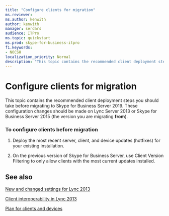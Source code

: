 ```yaml
---
title: "Configure clients for migration"
ms.reviewer: 
ms.author: kenwith
author: kenwith
manager: serdars
audience: ITPro
ms.topic: quickstart
ms.prod: skype-for-business-itpro
f1.keywords:
- NOCSH
localization_priority: Normal
description: "This topic contains the recommended client deployment steps you should take before migrating to Skype for Business Server 2019. These configuration changes should be made on Lync Server 2013 or Skype for Business Server 2015."
---
```


# Configure clients for migration

This topic contains the recommended client deployment steps you should take before migrating to Skype for Business Server 2019. These configuration changes should be made on Lync Server 2013 or Skype for Business Server 2015 (the version you are migrating **from**).
  
### To configure clients before migration

1. Deploy the most recent server, client, and device updates (hotfixes) for your existing installation.
    
2. On the previous version of Skype for Business Server, use Client Version Filtering to only allow clients with the most current updates installed.
    
## See also

[New and changed settings for Lync 2013](https://technet.microsoft.com/library/jj205204(v=ocs.15).aspx) 
 
[Client interoperability in Lync 2013](https://technet.microsoft.com/library/jj204672(v=ocs.15).aspx)
 <!-- The above links point to un-rebranded 2013 content we will need to discuss rebrand or bring forward -->

 [Plan for clients and devices](../../SfbServer/plan-your-deployment/clients-and-devices/clients-and-devices.md)
